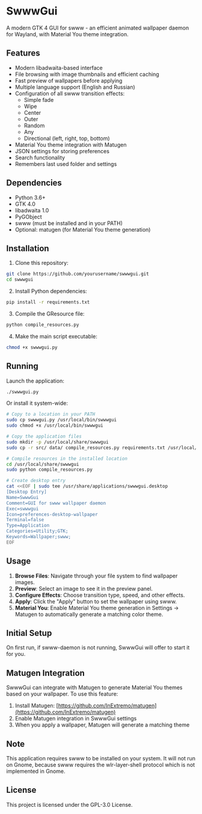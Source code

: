 # SwwwGui

A modern GTK 4 GUI for swww - an efficient animated wallpaper daemon for Wayland, with Material You theme integration.

## Features

- Modern libadwaita-based interface
- File browsing with image thumbnails and efficient caching
- Fast preview of wallpapers before applying
- Multiple language support (English and Russian)
- Configuration of all swww transition effects:
  - Simple fade
  - Wipe
  - Center
  - Outer
  - Random
  - Any
  - Directional (left, right, top, bottom)
- Material You theme integration with Matugen
- JSON settings for storing preferences
- Search functionality
- Remembers last used folder and settings

## Dependencies

- Python 3.6+
- GTK 4.0
- libadwaita 1.0
- PyGObject
- swww (must be installed and in your PATH)
- Optional: matugen (for Material You theme generation)

## Installation

1. Clone this repository:
```bash
git clone https://github.com/yourusername/swwwgui.git
cd swwwgui
```

2. Install Python dependencies:
```bash
pip install -r requirements.txt
```

3. Compile the GResource file:
```bash
python compile_resources.py
```

4. Make the main script executable:
```bash
chmod +x swwwgui.py
```

## Running

Launch the application:
```bash
./swwwgui.py
```

Or install it system-wide:
```bash
# Copy to a location in your PATH
sudo cp swwwgui.py /usr/local/bin/swwwgui
sudo chmod +x /usr/local/bin/swwwgui

# Copy the application files
sudo mkdir -p /usr/local/share/swwwgui
sudo cp -r src/ data/ compile_resources.py requirements.txt /usr/local/share/swwwgui/

# Compile resources in the installed location
cd /usr/local/share/swwwgui
sudo python compile_resources.py

# Create desktop entry
cat <<EOF | sudo tee /usr/share/applications/swwwgui.desktop
[Desktop Entry]
Name=SwwwGui
Comment=GUI for swww wallpaper daemon
Exec=swwwgui
Icon=preferences-desktop-wallpaper
Terminal=false
Type=Application
Categories=Utility;GTK;
Keywords=Wallpaper;swww;
EOF
```

## Usage

1. **Browse Files**: Navigate through your file system to find wallpaper images.
2. **Preview**: Select an image to see it in the preview panel.
3. **Configure Effects**: Choose transition type, speed, and other effects.
4. **Apply**: Click the "Apply" button to set the wallpaper using swww.
5. **Material You**: Enable Material You theme generation in Settings → Matugen to automatically generate a matching color theme.

## Initial Setup

On first run, if swww-daemon is not running, SwwwGui will offer to start it for you.

## Matugen Integration

SwwwGui can integrate with Matugen to generate Material You themes based on your wallpaper. To use this feature:

1. Install Matugen: [https://github.com/InExtremo/matugen](https://github.com/InExtremo/matugen)
2. Enable Matugen integration in SwwwGui settings
3. When you apply a wallpaper, Matugen will generate a matching theme

## Note

This application requires swww to be installed on your system. It will not run on Gnome, because swww requires the wlr-layer-shell protocol which is not implemented in Gnome.

## License

This project is licensed under the GPL-3.0 License.
